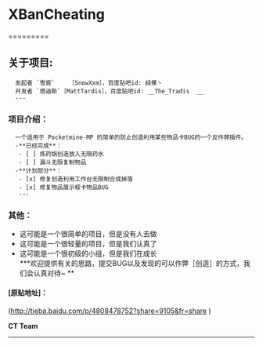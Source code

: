 # XBanCheating  
=========  
## **关于项目**:  
      发起者 `雪宸`    ［SnowXxm］，百度贴吧id: 緑搽丶  
      开发者 `塔迪斯`［MattTardis］，百度贴吧id: __The_Tradis  __
      ---
###  **项目介绍**：  
      一个适用于 Pocketmine-MP 的简单的防止创造利用某些物品卡BUG的一个反作弊插件。  
      -**已经完成**：  
       - [ ] 炼药锅创造放入无限药水  
       - [ ] 漏斗无限复制物品 
      -**计划部分**：  
       - [x] 修复创造利用工作台无限制合成掉落  
       - [x] 修复物品展示框卡物品BUG  
       ---
### **其他**：  
* 这可能是一个很简单的项目，但是没有人去做  
* 这可能是一个很轻量的项目，但是我们认真了  
* 这可能是一个很初级的小组，但是我们在成长 </br>
***欢迎提供有关的思路，提交BUG以及发现的可以作弊［创造］的方式，我们会认真对待~  **
#### **[原贴地址]**：  
(http://tieba.baidu.com/p/4808478752?share=9105&fr=share ) 

**__CT Team__**
__________
